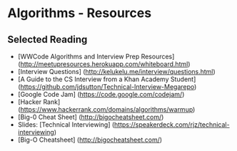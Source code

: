 # Algorithms - Resources

## Selected Reading
- [WWCode Algorithms and Interview Prep Resources] (http://meetupresources.herokuapp.com/whiteboard.html)
- [Interview Questions] (http://kelukelu.me/interview/questions.html)
- [A Guide to the CS Interview from a Khan Academy Student] (https://github.com/jdsutton/Technical-Interview-Megarepo)
- [Google Code Jam] (https://code.google.com/codejam/)
- [Hacker Rank] (https://www.hackerrank.com/domains/algorithms/warmup)
- [Big-0 Cheat Sheet] (http://bigocheatsheet.com/)
- Slides: [Technical Interviewing] (https://speakerdeck.com/rjz/technical-interviewing)
- [Big-O Cheatsheet] (http://bigocheatsheet.com/)
